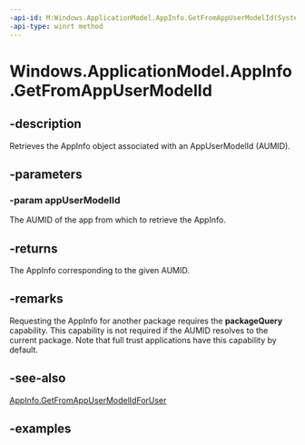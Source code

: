 ```yaml
---
-api-id: M:Windows.ApplicationModel.AppInfo.GetFromAppUserModelId(System.String)
-api-type: winrt method
---
```


<!-- Method syntax.
public AppInfo AppInfo.GetFromAppUserModelId(String appUserModelId)
-->

# Windows.ApplicationModel.AppInfo.GetFromAppUserModelId

## -description
Retrieves the AppInfo object associated with an AppUserModelId (AUMID).

## -parameters
### -param appUserModelId
The AUMID of the app from which to retrieve the AppInfo.

## -returns
The AppInfo corresponding to the given AUMID.

## -remarks
Requesting the AppInfo for another package requires the **packageQuery** capability. This capability is not required if the AUMID resolves to the current package. Note that full trust applications have this capability by default.

## -see-also

[AppInfo.GetFromAppUserModelIdForUser](appinfo_getfromappusermodelidforuser_807432373.md)

## -examples
